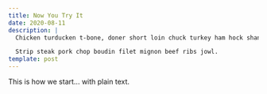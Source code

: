```yaml
---
title: Now You Try It
date: 2020-08-11
description: |
  Chicken turducken t-bone, doner short loin chuck turkey ham hock shank chislic corned beef frankfurter biltong. Alcatra kevin ham hock ball tip venison.

  Strip steak pork chop boudin filet mignon beef ribs jowl.
template: post
---
```


This is how we start... with plain text.
